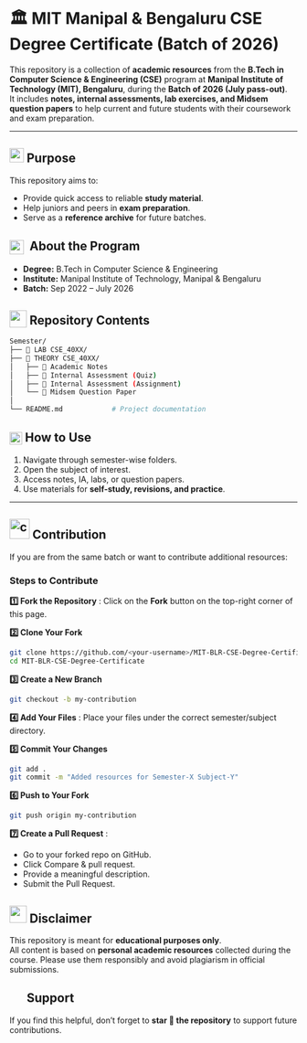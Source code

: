 # 🏛️ MIT Manipal & Bengaluru CSE Degree Certificate (Batch of 2026)

This repository is a collection of **academic resources** from the **B.Tech in Computer Science & Engineering (CSE)** program at **Manipal Institute of Technology (MIT), Bengaluru**, during the **Batch of 2026 (July pass-out)**.  
It includes **notes, internal assessments, lab exercises, and Midsem question papers** to help current and future students with their coursework and exam preparation.  

---
## <img src="https://github.com/user-attachments/assets/d3a7713c-0fa3-4fba-a8b3-1cb60e4dafce"  height="25px" style="position: bottom;">  Purpose

This repository aims to:
- Provide quick access to reliable **study material**.  
- Help juniors and peers in **exam preparation**.  
- Serve as a **reference archive** for future batches.

## <img src="https://github.com/user-attachments/assets/c867040d-ee55-406b-959b-332d3d9997b1" height="25px" style="vertical-align: middle; margin-right: 5px;"> About the Program
- **Degree:** B.Tech in Computer Science & Engineering  
- **Institute:** Manipal Institute of Technology, Manipal & Bengaluru  
- **Batch:** Sep 2022 – July 2026  
## <img src="https://github.com/user-attachments/assets/f3dcee8e-e008-457a-97fb-d3848b425713" height="30px" style="vertical-align:text-bottom;"> Repository Contents

```bash
Semester/
├── 📁 LAB CSE_40XX/           
├── 📁 THEORY CSE_40XX/             
│   ├── 📁 Academic Notes  
│   ├── 📁 Internal Assessment (Quiz)
│   ├── 📁 Internal Assessment (Assignment)
│   └── 📁 Midsem Question Paper
│   
└── README.md            # Project documentation
```






## <img src="https://github.com/user-attachments/assets/d91c2841-14ca-4283-a7fc-a93fc1e996af" height="22px" style="vertical-align:text-bottom;"> How to Use
1. Navigate through semester-wise folders.  
2. Open the subject of interest.  
3. Access notes, IA, labs, or question papers.  
4. Use materials for **self-study, revisions, and practice**.  

---

##  <img src="https://github.com/user-attachments/assets/1aafab50-1305-47c4-87ab-40a9d64f3067" alt="contribution gif" width="35"/> Contribution
If you are from the same batch or want to contribute additional resources:

### Steps to Contribute

 **1️⃣ Fork the Repository** : Click on the **Fork** button on the top-right corner of this page.

**2️⃣ Clone Your Fork**
   ```bash
   git clone https://github.com/<your-username>/MIT-BLR-CSE-Degree-Certificate.git
   cd MIT-BLR-CSE-Degree-Certificate
```
**3️⃣ Create a New Branch**
  ```bash
git checkout -b my-contribution
```
 **4️⃣ Add Your Files** : Place your files under the correct semester/subject directory.
 
 **5️⃣ Commit Your Changes**
   ```bash
git add .
git commit -m "Added resources for Semester-X Subject-Y"
```
**6️⃣ Push to Your Fork**
   ```bash
git push origin my-contribution
```
**7️⃣ Create a Pull Request** :
- Go to your forked repo on GitHub.
- Click Compare & pull request.
- Provide a meaningful description.
- Submit the Pull Request.


## <img src="https://github.com/user-attachments/assets/64abffeb-9a67-4e47-a3ec-69036aa3a343" height="30px" style="position: bottom;"> Disclaimer
This repository is meant for **educational purposes only**.  
All content is based on **personal academic resources** collected during the course. Please use them responsibly and avoid plagiarism in official submissions.  

## <img src="https://github.com/user-attachments/assets/dcdcffb4-c4e2-40ee-84cc-aca8612d257e" height="30px" style="vertical-align: text-bottom; margin-bottom:-3050px;">Support
If you find this helpful, don’t forget to **star 🌟 the repository** to support future contributions.  
